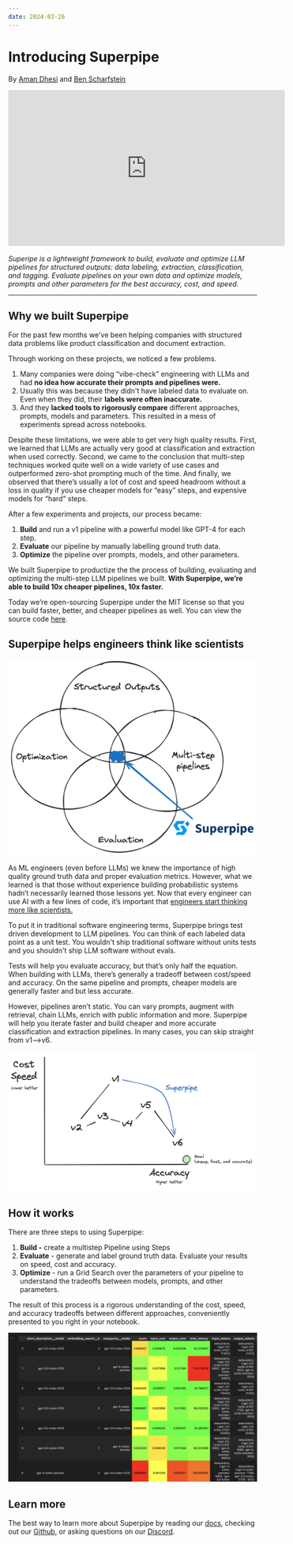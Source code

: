 ```yaml
---
date: 2024-03-26
---
```


# Introducing Superpipe

By [Aman Dhesi](https://twitter.com/amansplaining) and [Ben Scharfstein](https://twitter.com/benscharfstein)

<p align="center"><iframe width="560" height="315" src="https://www.youtube.com/embed/enJ2EB_qf1E?si=yCPDnCt4AwmE69AZ" title="YouTube video player" frameborder="0" allow="accelerometer; autoplay; clipboard-write; encrypted-media; gyroscope; picture-in-picture; web-share" referrerpolicy="strict-origin-when-cross-origin" allowfullscreen></iframe></p>

_Superipe is a lightweight framework to build, evaluate and optimize LLM pipelines for structured outputs: data labeling, extraction, classification, and tagging. Evaluate pipelines on your own data and optimize models, prompts and other parameters for the best accuracy, cost, and speed._

---

## Why we built Superpipe

For the past few months we've been helping companies with structured data problems like product classification and document extraction.

Through working on these projects, we noticed a few problems.

1. Many companies were doing “vibe-check” engineering with LLMs and had **no idea how accurate their prompts and pipelines were.**
2. Usually this was because they didn't have labeled data to evaluate on. Even when they did, their **labels were often inaccurate.**
3. And they **lacked tools to rigorously compare** different approaches, prompts, models and parameters. This resulted in a mess of experiments spread across notebooks.

Despite these limitations, we were able to get very high quality results. First, we learned that LLMs are actually very good at classification and extraction when used correctly. Second, we came to the conclusion that multi-step techniques worked quite well on a wide variety of use cases and outperformed zero-shot prompting much of the time. And finally, we observed that there’s usually a lot of cost and speed headroom without a loss in quality if you use cheaper models for “easy” steps, and expensive models for “hard” steps.

After a few experiments and projects, our process became:

1. **Build** and run a v1 pipeline with a powerful model like GPT-4 for each step.
2. **Evaluate** our pipeline by manually labelling ground truth data.
3. **Optimize** the pipeline over prompts, models, and other parameters.

We built Superpipe to productize the the process of building, evaluating and optimizing the multi-step LLM pipelines we built. **With Superpipe, we’re able to build 10x cheaper pipelines, 10x faster.**

Today we’re open-sourcing Superpipe under the MIT license so that you can build faster, better, and cheaper pipelines as well. You can view the source code [here](https://github.com/villagecomputing/superpipe).

## Superpipe helps engineers think like scientists

![Venn diagram of Superpipe](assets/venn.png)

As ML engineers (even before LLMs) we knew the importance of high quality ground truth data and proper evaluation metrics. However, what we learned is that those without experience building probabilistic systems hadn’t necessarily learned those lessons yet. Now that every engineer can use AI with a few lines of code, it’s important that [engineers start thinking more like scientists.](https://www.scharfste.in/evaluation-is-all-you-need-think-like-a-scientist-when-building-ai/)

To put it in traditional software engineering terms, Superpipe brings test driven development to LLM pipelines. You can think of each labeled data point as a unit test. You wouldn't ship traditional software without units tests and you shouldn't ship LLM software without evals.

Tests will help you evaluate accuracy, but that’s only half the equation. When building with LLMs, there’s generally a tradeoff between cost/speed and accuracy. On the same pipeline and prompts, cheaper models are generally faster and but less accurate.

However, pipelines aren’t static. You can vary prompts, augment with retrieval, chain LLMs, enrich with public information and more. Superpipe will help you iterate faster and build cheaper and more accurate classification and extraction pipelines. In many cases, you can skip straight from v1—>v6.

![iterating with Superpipe](assets/iteration.png)

## How it works

There are three steps to using Superpipe:

1. **Build -** create a multistep Pipeline using Steps
2. **Evaluate** - generate and label ground truth data. Evaluate your results on speed, cost and accuracy.
3. **Optimize** - run a Grid Search over the parameters of your pipeline to understand the tradeoffs between models, prompts, and other parameters.

The result of this process is a rigorous understanding of the cost, speed, and accuracy tradeoffs between different approaches, conveniently presented to you right in your notebook.

![grid search](assets/grid.png)

## Learn more

The best way to learn more about Superpipe by reading our [docs](https://superpipe.ai), checking out our [Github](https://github.com/villagecomputing/superpipe), or asking questions on our [Discord](https://discord.gg/paV2qcHmH7).

